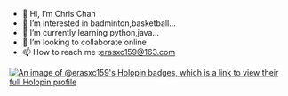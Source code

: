 - 👋 Hi, I’m Chris Chan
- 👀 I’m interested in badminton,basketball...
- 🌱 I’m currently learning python,java...
- 💞️ I’m looking to collaborate online
- 📫 How to reach me :erasxc159@163.com

<!---
erasxc159/erasxc159 is a ✨ special ✨ repository because its `README.md` (this file) appears on your GitHub profile.
You can click the Preview link to take a look at your changes.
--->

[![An image of @erasxc159's Holopin badges, which is a link to view their full Holopin profile](https://holopin.me/erasxc159)](https://holopin.io/@erasxc159)
